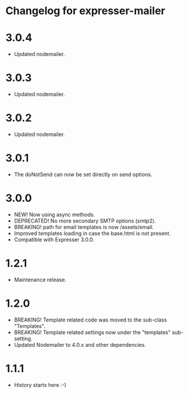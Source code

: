 # Changelog for expresser-mailer

3.0.4
=====
* Updated nodemailer.

3.0.3
=====
* Updated nodemailer.

3.0.2
=====
* Updated nodemailer.

3.0.1
=====
* The doNotSend can now be set directly on send options.

3.0.0
=====
* NEW! Now using async methods.
* DEPRECATED! No more secondary SMTP options (smtp2).
* BREAKING! path for email templates is now /assets/email.
* Improved templates loading in case the base.html is not present.
* Compatible with Expresser 3.0.0.

1.2.1
=====
* Maintenance release.

1.2.0
=====
* BREAKING! Template related code was moved to the sub-class "Templates".
* BREAKING! Template related settings now under the "templates" sub-setting.
* Updated Nodemailer to 4.0.x and other dependencies.

1.1.1
=====
* History starts here :-)

